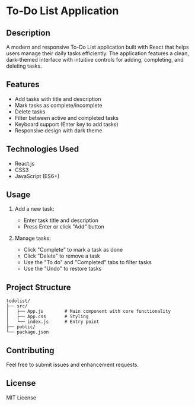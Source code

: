 # To-Do List Application

## Description
A modern and responsive To-Do List application built with React that helps users manage their daily tasks efficiently. The application features a clean, dark-themed interface with intuitive controls for adding, completing, and deleting tasks.

## Features
- Add tasks with title and description
- Mark tasks as complete/incomplete
- Delete tasks
- Filter between active and completed tasks
- Keyboard support (Enter key to add tasks)
- Responsive design with dark theme

## Technologies Used
- React.js
- CSS3
- JavaScript (ES6+)


## Usage
1. Add a new task:
   - Enter task title and description
   - Press Enter or click "Add" button

2. Manage tasks:
   - Click "Complete" to mark a task as done
   - Click "Delete" to remove a task
   - Use the "To do" and "Completed" tabs to filter tasks
   - Use the "Undo" to restore tasks
## Project Structure
```
todolist/
├── src/
│   ├── App.js        # Main component with core functionality
│   ├── App.css       # Styling
│   └── index.js      # Entry point
├── public/
└── package.json
```

## Contributing
Feel free to submit issues and enhancement requests.

## License
MIT License
